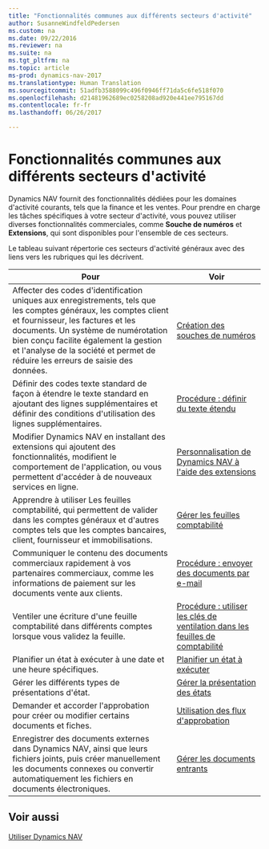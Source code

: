 ```yaml
---
title: "Fonctionnalités communes aux différents secteurs d'activité"
author: SusanneWindfeldPedersen
ms.custom: na
ms.date: 09/22/2016
ms.reviewer: na
ms.suite: na
ms.tgt_pltfrm: na
ms.topic: article
ms-prod: dynamics-nav-2017
ms.translationtype: Human Translation
ms.sourcegitcommit: 51adfb3588099c496f0946ff71da5c6fe518f070
ms.openlocfilehash: d21481962689ec0258208ad920e441ee795167dd
ms.contentlocale: fr-fr
ms.lasthandoff: 06/26/2017

---
```


# <a name="across-business-areas"></a>Fonctionnalités communes aux différents secteurs d'activité

Dynamics NAV fournit des fonctionnalités dédiées pour les domaines d'activité courants, tels que la finance et les ventes. Pour prendre en charge les tâches spécifiques à votre secteur d'activité, vous pouvez utiliser diverses fonctionnalités commerciales, comme **Souche de numéros** et **Extensions**, qui sont disponibles pour l'ensemble de ces secteurs.

Le tableau suivant répertorie ces secteurs d'activité généraux avec des liens vers les rubriques qui les décrivent.

|Pour   |Voir   |
|-----|------|
|Affecter des codes d'identification uniques aux enregistrements, tels que les comptes généraux, les comptes client et fournisseur, les factures et les documents. Un système de numérotation bien conçu facilite également la gestion et l'analyse de la société et permet de réduire les erreurs de saisie des données.|[Création des souches de numéros](ui-create-number-series.md)|
|Définir des codes texte standard de façon à étendre le texte standard en ajoutant des lignes supplémentaires et définir des conditions d'utilisation des lignes supplémentaires.|[Procédure : définir du texte étendu](ui-how-define-ext-text.md)|
|Modifier Dynamics NAV en installant des extensions qui ajoutent des fonctionnalités, modifient le comportement de l'application, ou vous permettent d'accéder à de nouveaux services en ligne.|[Personnalisation de Dynamics NAV à l'aide des extensions](ui-extensions.md)|
|Apprendre à utiliser Les feuilles comptabilité, qui permettent de valider dans les comptes généraux et d'autres comptes tels que les comptes bancaires, client, fournisseur et immobilisations.|[Gérer les feuilles comptabilité](ui-work-general-journals.md)|
|Communiquer le contenu des documents commerciaux rapidement à vos partenaires commerciaux, comme les informations de paiement sur les documents vente aux clients.|[Procédure : envoyer des documents par e-mail](ui-how-send-documents-email.md)|
|Ventiler une écriture d'une feuille comptabilité dans différents comptes lorsque vous validez la feuille.|[Procédure : utiliser les clés de ventilation dans les feuilles de comptabilité](ui-how-use-allocation-keys-general-journals.md)|
|Planifier un état à exécuter à une date et une heure spécifiques.|[Planifier un état à exécuter](ui-schedule-report.md)|
|Gérer les différents types de présentations d'état.|[Gérer la présentation des états](ui-manage-report-layouts.md)|
|Demander et accorder l'approbation pour créer ou modifier certains documents et fiches.|[Utilisation des flux d'approbation](across-how-use-approval-workflows.md)|
|Enregistrer des documents externes dans Dynamics NAV, ainsi que leurs fichiers joints, puis créer manuellement les documents connexes ou convertir automatiquement les fichiers en documents électroniques.|[Gérer les documents entrants](across-income-documents.md)|

## <a name="see-also"></a>Voir aussi
[Utiliser Dynamics NAV](ui-work-product.md)


